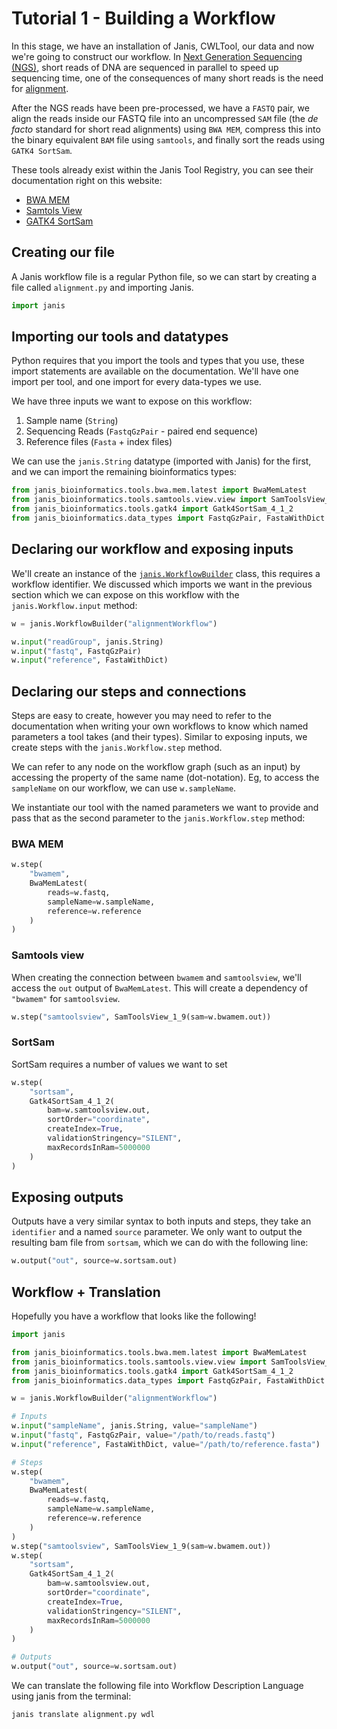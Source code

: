 # Tutorial 1 - Building a Workflow

In this stage, we have an installation of Janis, CWLTool, our data and now we're going to construct our workflow. In [Next Generation Sequencing (NGS)](https://www.ncbi.nlm.nih.gov/pmc/articles/PMC3841808/), short reads of DNA are sequenced in parallel to speed up sequencing time, one of the consequences of many short reads is the need for [alignment](https://en.wikibooks.org/wiki/Next_Generation_Sequencing_(NGS)/Alignment).

After the NGS reads have been pre-processed, we have a `FASTQ` pair, we align the reads inside our FASTQ file into an uncompressed `SAM` file (the _de facto_ standard for short read alignments) using `BWA MEM`, compress this into the binary equivalent `BAM` file using `samtools`, and finally sort the reads using `GATK4 SortSam`.

These tools already exist within the Janis Tool Registry, you can see their documentation right on this website:

- [BWA MEM](https://janis.readthedocs.io/en/latest/tools/bioinformatics/bwa/bwamem.html)
- [Samtols View](https://janis.readthedocs.io/en/latest/tools/bioinformatics/samtools/samtoolsview.html)
- [GATK4 SortSam](https://janis.readthedocs.io/en/latest/tools/bioinformatics/gatk4/gatk4sortsam.html)

## Creating our file

A Janis workflow file is a regular Python file, so we can start by creating a file called `alignment.py` and importing Janis.

```python
import janis
```

## Importing our tools and datatypes

Python requires that you import the tools and types that you use, these import statements are available on the documentation. We'll have one import per tool, and one import for every data-types we use.

We have three inputs we want to expose on this workflow:

1. Sample name (`String`)
2. Sequencing Reads (`FastqGzPair` - paired end sequence)
3. Reference files (`Fasta` + index files)


We can use the `janis.String` datatype (imported with Janis) for the first, and we can import the remaining bioinformatics types:

```python
from janis_bioinformatics.tools.bwa.mem.latest import BwaMemLatest
from janis_bioinformatics.tools.samtools.view.view import SamToolsView_1_9
from janis_bioinformatics.tools.gatk4 import Gatk4SortSam_4_1_2
from janis_bioinformatics.data_types import FastqGzPair, FastaWithDict
```

## Declaring our workflow and exposing inputs

We'll create an instance of the [`janis.WorkflowBuilder`](https://janis.readthedocs.io/en/latest/references/workflow.html#janis.Workflow) class, this requires a workflow identifier. We discussed which imports we want in the previous section which we can expose on this workflow with the `janis.Workflow.input` method:

```python
w = janis.WorkflowBuilder("alignmentWorkflow")

w.input("readGroup", janis.String)
w.input("fastq", FastqGzPair)
w.input("reference", FastaWithDict)
```

## Declaring our steps and connections

Steps are easy to create, however you may need to refer to the documentation when writing your own workflows to know which named parameters a tool takes (and their types). Similar to exposing inputs, we create steps with the `janis.Workflow.step` method.

We can refer to any node on the workflow graph (such as an input) by accessing the property of the same name (dot-notation). Eg, to access the `sampleName` on our workflow, we can use `w.sampleName`.

We instantiate our tool with the named parameters we want to provide and pass that as the second parameter to the `janis.Workflow.step` method:

### BWA MEM

```python
w.step(
    "bwamem", 
    BwaMemLatest( 
        reads=w.fastq, 
        sampleName=w.sampleName, 
        reference=w.reference
    )
)
```

### Samtools view

When creating the connection between `bwamem` and `samtoolsview`, we'll access the `out` output of `BwaMemLatest`. This will create a dependency of `"bwamem"` for `samtoolsview`.

```python
w.step("samtoolsview", SamToolsView_1_9(sam=w.bwamem.out))
```

### SortSam

SortSam requires a number of values we want to set 

```python
w.step(
    "sortsam",
    Gatk4SortSam_4_1_2(
        bam=w.samtoolsview.out,
        sortOrder="coordinate",
        createIndex=True,
        validationStringency="SILENT",
        maxRecordsInRam=5000000
    )
)
```

## Exposing outputs

Outputs have a very similar syntax to both inputs and steps, they take an `identifier` and a named `source` parameter. We only want to output the resulting bam file from `sortsam`, which we can do with the following line:

```python
w.output("out", source=w.sortsam.out)
```

## Workflow + Translation

Hopefully you have a workflow that looks like the following!

```python
import janis

from janis_bioinformatics.tools.bwa.mem.latest import BwaMemLatest
from janis_bioinformatics.tools.samtools.view.view import SamToolsView_1_9
from janis_bioinformatics.tools.gatk4 import Gatk4SortSam_4_1_2
from janis_bioinformatics.data_types import FastqGzPair, FastaWithDict

w = janis.WorkflowBuilder("alignmentWorkflow")

# Inputs
w.input("sampleName", janis.String, value="sampleName")
w.input("fastq", FastqGzPair, value="/path/to/reads.fastq")
w.input("reference", FastaWithDict, value="/path/to/reference.fasta")

# Steps
w.step(
    "bwamem", 
    BwaMemLatest( 
        reads=w.fastq, 
        sampleName=w.sampleName, 
        reference=w.reference
    )
)
w.step("samtoolsview", SamToolsView_1_9(sam=w.bwamem.out))
w.step(
    "sortsam",
    Gatk4SortSam_4_1_2(
        bam=w.samtoolsview.out,
        sortOrder="coordinate",
        createIndex=True,
        validationStringency="SILENT",
        maxRecordsInRam=5000000
    )
)

# Outputs
w.output("out", source=w.sortsam.out)
```

We can translate the following file into Workflow Description Language using janis from the terminal:

```bash
janis translate alignment.py wdl
```
